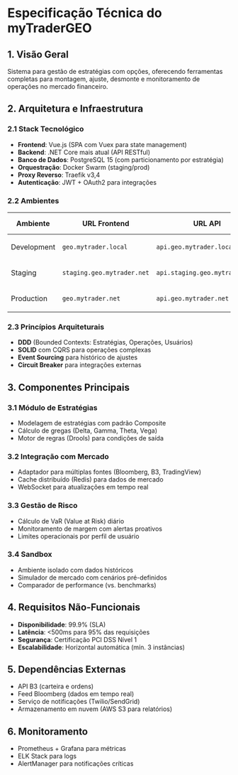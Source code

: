 # Especificação Técnica do myTraderGEO

## 1. Visão Geral
Sistema para gestão de estratégias com opções, oferecendo ferramentas completas para montagem, ajuste, desmonte e monitoramento de operações no mercado financeiro.

## 2. Arquitetura e Infraestrutura

### 2.1 Stack Tecnológico
- **Frontend**: Vue.js (SPA com Vuex para state management)
- **Backend**: .NET Core mais atual (API RESTful)
- **Banco de Dados**: PostgreSQL 15 (com particionamento por estratégia)
- **Orquestração**: Docker Swarm (staging/prod)
- **Proxy Reverso**: Traefik v3,4
- **Autenticação**: JWT + OAuth2 para integrações

### 2.2 Ambientes
| Ambiente    | URL Frontend              | URL API                     | Banco de Dados       |
|-------------|---------------------------|-----------------------------|----------------------|
| Development | `geo.mytrader.local`      | `api.geo.mytrader.local`    | User: `mytrader-d`   |
| Staging     | `staging.geo.mytrader.net`| `api.staging.geo.mytrader.net` | User: `mytrader-s`   |
| Production  | `geo.mytrader.net`        | `api.geo.mytrader.net`      | User: `mytrader-p`   |

### 2.3 Princípios Arquiteturais
- **DDD** (Bounded Contexts: Estratégias, Operações, Usuários)
- **SOLID** com CQRS para operações complexas
- **Event Sourcing** para histórico de ajustes
- **Circuit Breaker** para integrações externas

## 3. Componentes Principais

### 3.1 Módulo de Estratégias
- Modelagem de estratégias com padrão Composite
- Cálculo de gregas (Delta, Gamma, Theta, Vega)
- Motor de regras (Drools) para condições de saída

### 3.2 Integração com Mercado
- Adaptador para múltiplas fontes (Bloomberg, B3, TradingView)
- Cache distribuído (Redis) para dados de mercado
- WebSocket para atualizações em tempo real

### 3.3 Gestão de Risco
- Cálculo de VaR (Value at Risk) diário
- Monitoramento de margem com alertas proativos
- Limites operacionais por perfil de usuário

### 3.4 Sandbox
- Ambiente isolado com dados históricos
- Simulador de mercado com cenários pré-definidos
- Comparador de performance (vs. benchmarks)

## 4. Requisitos Não-Funcionais
- **Disponibilidade**: 99.9% (SLA)
- **Latência**: <500ms para 95% das requisições
- **Segurança**: Certificação PCI DSS Nível 1
- **Escalabilidade**: Horizontal automática (mín. 3 instâncias)

## 5. Dependências Externas
- API B3 (carteira e ordens)
- Feed Bloomberg (dados em tempo real)
- Serviço de notificações (Twilio/SendGrid)
- Armazenamento em nuvem (AWS S3 para relatórios)

## 6. Monitoramento
- Prometheus + Grafana para métricas
- ELK Stack para logs
- AlertManager para notificações críticas